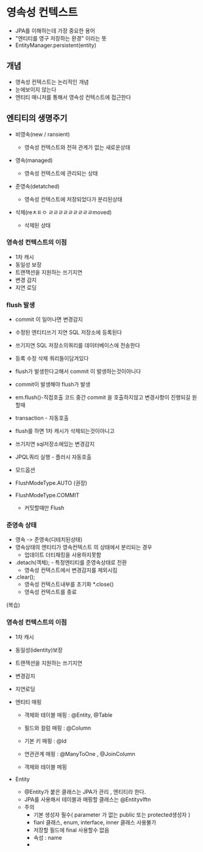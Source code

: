 # 영속성 컨텍스트
* JPA를 이해하는데 가장 중요한 용어
* "엔티티를 영구 저장하는 환경" 이라는 뜻
* EntityManager.persistent(entity)

## 개념
* 영속성 컨텍스트는 논리적인 개념
* 눈에보이지 않는다
* 엔티티 매니저를 통해서 영속성 컨텍스트에 접근한다

## 엔티티의 생명주기

* 비영속(new / ransient)
  * 영속성 컨텍스트와 전혀 관계가 없는 새로운상태

* 영속(managed)
  * 영속성 컨텍스트에 관리되는 상태

* 준영속(detatched)
  * 영속성 컨텍스트에 저장되었다가 분리된상태
  
* 삭제(reㅊㅌㅇ ㄹㄹㄹㄹㄹㄹㄹㄹㄹmoved)
  * 삭제된 상태

### 영속성 컨텍스트의 이점
* 1차 캐시
* 동일성 보장
* 트랜잭션을 지원하는 쓰기지연
* 변경 감지
* 지연 로딩

### flush 발생
* commit 이 일어나면 변경감지
* 수정된 엔티티쓰기 지연 SQL 저장소에 등록된다
* 쓰기지연 SQL 저장소의쿼리를 데이터베이스에 전송한다
* 등록 수정 삭제 쿼리들이담겨있다
* flush가 발생한다고해서 commit 이 발생하는것이아니다
* commit이 발생해야 flush가 발생
* em.flush()-직접호출 코드 중간 commit 을 호출하지않고 변경사항이 진행되길 원할때 
* transaction - 자동호출
* flush를 하면 1차 캐시가 삭제되는것이아니고
* 쓰기지연 sql저장소에있는 변경감지 
* JPQL쿼리 실행 - 플러시 자동호출

* 모드옵션
* FlushModeType.AUTO (권장)
* FlushModeType.COMMIT
  * 커밋할때만 Flush
  
### 준영속 상태
* 영속 -> 준영속(디테치된상태) 
* 영속상태의 엔티티가 영속컨텍스트 의 상태에서 분리되는 경우
  * 업데이트 더티채킹을 사용하지못함
* .detach(객체); - 특정엔티티를 준영속상태로 전환
  * 영속성 컨텍스트에서 변경감지를 제외시킴
* .clear();
  * 영속성 컨텍스트내부를 초기화
*.close()
  * 영속성 컨텍스트를 종료



(복습)

### 영속성 컨텍스트의 이점
* 1차 캐시
* 동일성(identity)보장
* 트랜잭션을 지원하는 쓰기지연
* 변경감지
* 지연로딩

* 엔티티 매핑
  * 객체와 테이블 매핑 : @Entity, @Table
  * 필드와 컬럼 매핑 : @Column
  * 기본 키 매핑 : @Id
  * 연관관계 매핑 : @ManyToOne , @JoinColumn

  * 객체와 테이블 메핑
* Entity
  * @Entity가 붙은 클래스는 JPA가 관리 , 엔티티라 한다.
  * JPA를 사용해서 테이블과 매핑할 클래스는 @Entityvlftn
  * 주의
    * 기본 생성자 필수( parameter 가 없는 public 또는 protected생성자 )
    * fianl 클래스, enum, interface, inner 클래스 사용불가 
    * 저장할 필드에 final 사용할수 없음
    * 속성 : name
    * 